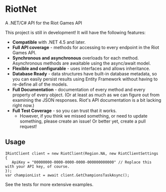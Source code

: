 # RiotNet

A .NET/C# API for the Riot Games API

This project is still in development! It will have the following features:
- **Compatible** with .NET 4.5 and later.
- **Full API coverage** - methods for accessing to every endpoint in the Riot Games API.
- **Synchronous and asynchronous** overloads for each method. Asynchronous methods are awaitable using the async/await model.
- **Flexible and configurable** - uses interfaces and allows inheritance.
- **Database Ready** - data structures have built-in database metadata, so you can easily persist results using Entity Framework without having to re-define all of the models.
- **Full Documentation** - documentation of every method and every property of every object. (Or at least as much as we can figure out from examining the JSON responses. Riot's API documentation is a bit lacking right now.)
- **Full Test Coverage** - so you can trust that it works.
  - However, if you think we missed something, or need to update something, please create an issue! Or better yet, create a pull request!

## Usage

```
IRiotClient client = new RiotClient(Region.NA, new RiotClientSettings
{
   ApiKey = "00000000-0000-0000-0000-000000000000" // Replace this with your API key, of course.
});
var championList = await client.GetChampionsTaskAsync();
```

See the tests for more extensive examples.